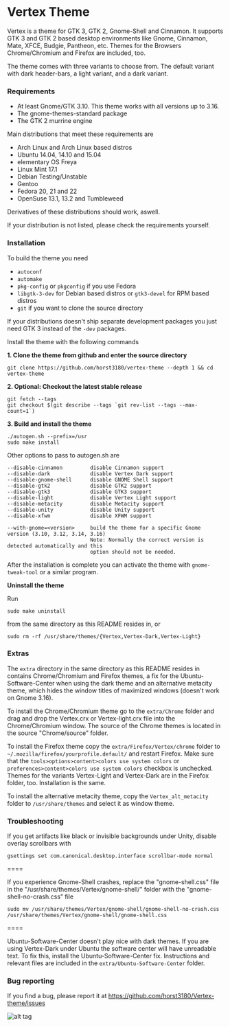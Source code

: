 # Vertex Theme

Vertex is a theme for GTK 3, GTK 2, Gnome-Shell and Cinnamon. It supports GTK 3 and GTK 2 based desktop environments like Gnome, Cinnamon, Mate, XFCE, Budgie, Pantheon, etc. Themes for the Browsers Chrome/Chromium and Firefox are included, too.

The theme comes with three variants to choose from. The default variant with dark header-bars, a light variant, and a dark variant.

### Requirements

* At least Gnome/GTK 3.10. This theme works with all versions up to 3.16.
* The gnome-themes-standard package
* The GTK 2 murrine engine

Main distributions that meet these requirements are

* Arch Linux and Arch Linux based distros
* Ubuntu 14.04, 14.10 and 15.04
* elementary OS Freya
* Linux Mint 17.1
* Debian Testing/Unstable
* Gentoo
* Fedora 20, 21 and 22
* OpenSuse 13.1, 13.2 and Tumbleweed

Derivatives of these distributions should work, aswell.

If your distribution is not listed, please check the requirements yourself.

### Installation

To build the theme you need 
* `autoconf`
* `automake`
* `pkg-config` or `pkgconfig` if you use Fedora
* `libgtk-3-dev` for Debian based distros or `gtk3-devel` for RPM based distros
* `git` if you want to clone the source directory

If your distributions doesn't ship separate development packages you just need GTK 3 instead of the `-dev` packages.

Install the theme with the following commands

**1. Clone the theme from github and enter the source directory**

    git clone https://github.com/horst3180/vertex-theme --depth 1 && cd vertex-theme

**2. Optional: Checkout the latest stable release**

    git fetch --tags
    git checkout $(git describe --tags `git rev-list --tags --max-count=1`)

**3. Build and install the theme**

    ./autogen.sh --prefix=/usr
    sudo make install

Other options to pass to autogen.sh are

    --disable-cinnamon         disable Cinnamon support
    --disable-dark             disable Vertex Dark support
    --disable-gnome-shell      disable GNOME Shell support
    --disable-gtk2             disable GTK2 support
    --disable-gtk3             disable GTK3 support
    --disable-light            disable Vertex Light support
    --disable-metacity         disable Metacity support
    --disable-unity            disable Unity support
    --disable-xfwm             disable XFWM support

    --with-gnome=<version>     build the theme for a specific Gnome version (3.10, 3.12, 3.14, 3.16)
                               Note: Normally the correct version is detected automatically and this
                               option should not be needed.

After the installation is complete you can activate the theme with `gnome-tweak-tool` or a similar program.

**Uninstall the theme**

Run

    sudo make uninstall

from the same directory as this README resides in, or

    sudo rm -rf /usr/share/themes/{Vertex,Vertex-Dark,Vertex-Light}

### Extras

The `extra` directory in the same directory as this README resides in contains Chrome/Chromium and Firefox themes, a fix for the Ubuntu-Software-Center when using the dark theme and an alternative metacity theme, which hides the window titles of maximized windows (doesn't work on Gnome 3.16).

To install the Chrome/Chromium theme go to the `extra/Chrome` folder and drag and drop the Vertex.crx or Vertex-light.crx file into the Chrome/Chromium window. The source of the Chrome themes is located in the source "Chrome/source" folder.

To install the Firefox theme copy the `extra/Firefox/Vertex/chrome` folder to `~/.mozilla/firefox/yourprofile.default/` and restart Firefox.
Make sure that the `tools>options>content>colors use system colors` or `preferences>content>colors use system colors` checkbox is unchecked.
Themes for the variants Vertex-Light and Vertex-Dark are in the Firefox folder, too. Installation is the same.

To install the alternative metacity theme, copy the `Vertex_alt_metacity` folder to `/usr/share/themes` and select it as window theme.

### Troubleshooting

If you get artifacts like black or invisible backgrounds under Unity, disable overlay scrollbars with

    gsettings set com.canonical.desktop.interface scrollbar-mode normal
====

If you experience Gnome-Shell crashes, replace the "gnome-shell.css" file in the "/usr/share/themes/Vertex/gnome-shell/" folder with the "gnome-shell-no-crash.css" file

    sudo mv /usr/share/themes/Vertex/gnome-shell/gnome-shell-no-crash.css /usr/share/themes/Vertex/gnome-shell/gnome-shell.css
====

Ubuntu-Software-Center doesn't play nice with dark themes. If you are using Vertex-Dark under Ubuntu the software center will have unreadable text.
To fix this, install the Ubuntu-Software-Center fix. Instructions and relevant files are included in the `extra/Ubuntu-Software-Center` folder.


### Bug reporting
If you find a bug, please report it at https://github.com/horst3180/Vertex-theme/issues

![alt tag](http://orig09.deviantart.net/c221/f/2015/066/0/4/vertex___theme_by_horst3180-d7s7ycx.jpg)
